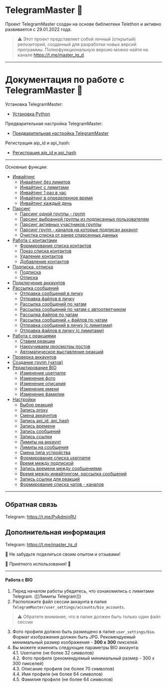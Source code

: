 # TelegramMaster 🚀
Проект TelegramMaster создан на основе библиотеки Telethon и активно развивается с 29.01.2022 года.

> ⚠️ Этот проект представляет собой личный (открытый) репозиторий, созданный для разработки новых версий программы. Полнофункциональную 
версию можно найти на канале https://t.me/master_tg_d.

<hr align="center"/>

# Документация по работе с TelegramMaster 🚀

Установка TelegramMaster:
- [Установка Python](docs/Настройки_и_конфигурация/Установка_Python_(обновление_pip).md)

Предварительная настройка TelegramMaster:
- [Предварительная настройка TelegramMaster](docs/Настройки_и_конфигурация/Предварительная_настройка_программы_(установка_программы_по_умолчанию).md)

Регистрация aip_id и api_hash:
- [Регистрация aip_id и api_hash](docs/Настройки_и_конфигурация/Регистрация_api_id_api_hash.md)

<hr align="center"/>
Основные функции:

- [Инвайтинг](docs/Инвайтинг/Инвайтинг.md)
  - [Инвайтинг без лимитов](docs/Инвайтинг/Инвайтинг_без_лимитов.md)
  - [Инвайтинг с лимитами](docs/Инвайтинг/Инвайтинг_с_лимитами.md)
  - [Инвайтинг 1 раз в час](docs/Инвайтинг/Инвайтинг_1_раз_в_час.md)
  - [Инвайтинг в определенное время](docs/Инвайтинг/Инвайтинг_в_определенное_время.md)
  - [Инвайтинг каждый день](docs/Инвайтинг/Инвайтинг_каждый_день.md)
- [Парсинг](docs/Парсинг/Парсинг.md)
  - [Парсинг одной группы - групп](docs/Парсинг/Парсинг_одной_группы_групп.md)
  - [Парсинг выбранной группы из подписанных пользователем](docs/Парсинг/Парсинг_выбранной_группы_из_подписанных_пользователем.md)
  - [Парсинг активных участников группы](docs/Парсинг/Парсинг_активных_участников_группы.md)
  - [Парсинг групп - каналов на которые подписан аккаунт](docs/Парсинг/Парсинг_групп_каналов_на_которые_подписан_аккаунт.md)
  - [Очистка списка от ранее спарсенных данных](docs/Парсинг/Очистка_списка_от_ранее_спарсенных_данных.md)
- [Работа с контактами](docs/Работа_с_контактами/Работа_с_контактами.md)
  - [Формирование списка контактов](docs/Работа_с_контактами/Формирование_списка_контактов.md)
  - [Показ списка контактов](docs/Работа_с_контактами/Показ_списка_контактов.md)
  - [Удаление контактов](docs/Работа_с_контактами/Удаление_контактов.md)
  - [Добавление контактов](docs/Работа_с_контактами/Добавление_контактов.md)
- [Подписка, отписка]()
  - [Подписка]()
  - [Отписка]()
- [Подключение аккаунтов]()
- [Рассылка сообщений]()
  - [Отправка сообщений в личку]()
  - [Отправка файлов в личку]()
  - [Рассылка сообщений по чатам](docs/Рассылка_сообщений/Рассылка_сообщений_по_чатам.md)
  - [Рассылка сообщений по чатам с автоответчиком](docs/Рассылка_сообщений/Рассылка_сообщений_по_чатам_с_автоответчиком.md)
  - [Рассылка файлов по чатам](docs/Рассылка_сообщений/Рассылка_файлов_по_чатам.md)
  - [Рассылка сообщений + файлов по чатам](docs/Рассылка_сообщений/Рассылка_сообщений_+_файлов_по_чатам.md)
  - [Отправка сообщений в личку (с лимитами)]()
  - [Отправка файлов в личку (с лимитами)]()
- [Работа с реакциями](docs/Работа_с_реакциями/Работа_с_реакциями.md)
  - [Ставим реакции](docs/Работа_с_реакциями/Ставим_реакции.md)
  - [Накручиваем просмотры постов](docs/Работа_с_реакциями/Накручиваем_просмотры_постов.md)
  - [Автоматическое выставление реакций](docs/Работа_с_реакциями/Автоматическое_выставление_реакций.md)
- [Проверка аккаунтов](docs/Проверка_аккаунтов/Проверка_аккаунтов.md)
- [Создание групп (чатов)](docs/Создание_групп_(чатов)/Создание_групп_(чатов).md)
- [Редактирование BIO](docs/Редактирование_BIO/Редактирование_BIO.md)
  - [Изменение username](docs/Редактирование_BIO/Изменение_username.md)
  - [Изменение фото](docs/Редактирование_BIO/Изменение_фото.md)
  - [Изменение описания](docs/Редактирование_BIO/Изменение_описания.md)
  - [Изменение имени](docs/Редактирование_BIO/Изменение_имени.md)
  - [Изменение фамилии](docs/Редактирование_BIO/Изменение_фамилии.md)
- [Настройки](docs/Настройки/Настройки.md)
  - [Выбор реакций](docs/Настройки/Выбор_реакций.md)
  - [Запись proxy](docs/Настройки/Запись_proxy.md)
  - [Смена аккаунтов](docs/Настройки/Смена_аккаунтов.md)
  - [Запись api_id, api_hash](docs/Настройки/Запись_api_id_api_hash.md)
  - [Запись времени](docs/Настройки/Запись_времени.md)
  - [Запись сообщений](docs/Настройки/Запись_сообщений.md)
  - [Запись ссылки](docs/Настройки/Запись_ссылки.md)
  - [Лимиты на аккаунт](docs/Настройки/Лимиты_на_аккаунт.md)
  - [Лимиты на сообщения](docs/Настройки/Лимиты_на_сообщения.md)
  - [Смена типа устройства](docs/Настройки/Смена_типа_устройства.md)
  - [Формирование списка username](docs/Настройки/Формирование_списка_username.md)
  - [Время между подпиской](docs/Настройки/Время_между_подпиской.md)
  - [Запись времени между сообщениями](docs/Настройки/Запись_времени_между_сообщениями.md)
  - [Время между инвайтингом, рассылка сообщений](docs/Настройки/Время_между_инвайтингом_рассылка_сообщений.md)
  - [Запись ссылки для реакций](docs/Настройки/Запись_ссылки_для_реакций.md)
  - [Формирование списка чатов - каналов](docs/Настройки/Формирование_списка_чатов_каналов.md)

<hr align="center"/>

## Обратная связь

Telegram: https://t.me/PyAdminRU

## Дополнительная информация

Telegram: https://t.me/master_tg_d

📣 Не забудьте поделиться своим опытом и отзывами!

🚀 Приятного использования! 🚀

<hr align="center"/>

#### Работа с BIO

1. Перед началом работы убедитесь, что ознакомились с лимитами Telegram. ([[Лимиты Telegram]])
2. Расположите файл сессии аккаунта в папке `TelegramMaster/user_settings/accounts/bio_accounts`.
> ⚠️ Обратите внимание, что в папке должен быть только один файл сессии
3. Фото профиля должно быть размещено в папке `user_settings/bio`. Формат изображения должен быть JPG. Рекомендуемый 
минимальный размер изображения - **300 x 300** пикселей.
4. Вы можете изменить следующие параметры BIO аккаунта:\
   4.1. Username (не более 32 символов)\
   4.2.  Фото профиля (рекомендуемый минимальный размер - 300 x 300 пикселей)\
   4.3. Описание профиля (не более 70 символов)\
   4.4. Имя профиля (не более 64 символов)\
   4.5. Фамилия профиля (не более 64 символов)